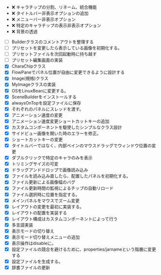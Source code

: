 - :x: キャラチップの分割、リネーム、統合機能
- :x: タイトルバー非表示オプションの追加
- :x: メニューバー非表示オプション
- :x: 特定のキャラチップの表示非表示オプション
- :x: 背景の透過
- [ ] Builderクラスのコメントアウトを整理する
- [ ] プリセットを変更したら表示している画像を初期化する。
- [ ] プリセットファイルを次回起動時に持ち越す
- [ ] プリセット編集画面の実装
- [x] CharaChipクラス
- [x] FlowPaneでパネル位置が自由に変更できるように設計する
- [x] Image(規格)クラス
- [x] MyImageクラスの実装
- [x] OSをLinuxBeanに変更する。
- [x] SceneBuilderをインストールする
- [x] alwaysOnTopを設定ファイルに保存
- [x] それぞれのパネルにスレッドを渡す。
- [x] アニメーション速度の変更
- [x] アニメーション速度変更ショートカットキーの追加
- [x] カスタムコンポーネントを駆使したシンプルなクラス設計
- [x] サイドビュー画像を開いた時のエラーを修正。
- [x] ショートカットキーの変更
- [x] タイトルバーではなく、内部ペインのマウスドラッグでウィンドウ位置の変更
- [x] ダブルクリックで特定のキャラのみを表示
- [x] トリミングサイズの可変
- [x] ドラッグアンドドロップで画像読み込み
- [x] ファイルを読み込み直したら、配置したパネルを初期化する。
- [x] ファイル更新による画像幅のバグ
- [x] ファイル更新時間の監視によるチップの自動リロード
- [x] ファイル選択時に位置を指定する。
- [x] メインパネルをマウスでズーム変更
- [x] レイアウトの変更を最初に実装する。
- [x] レイアウトの配置を実装する
- [x] レイアウト構成はカスタムコンポーネントによって行う
- [x] 多言語実装
- [x] 表示モードの切り替え
- [x] 表示モード切り替えメニューの追加
- [x] 表示操作はdisableに。
- [x] 設定ファイルの競合を避けるために、properties/jarnameという階層に変更する
- [x] 設定ファイルを生成する。
- [x] 辞書ファイルの更新
